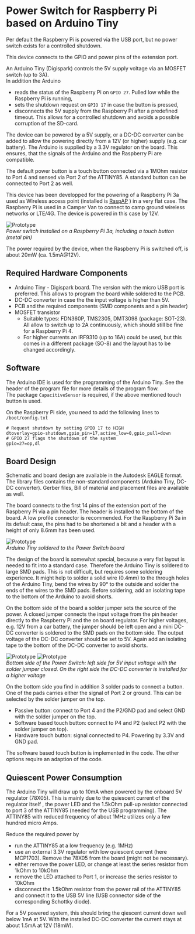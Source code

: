 Power Switch for Raspberry Pi based on Arduino Tiny
===================================================
Per default the Raspberry Pi is powered via the USB port, but no power switch exists for a controlled shutdown.

This device connects to the GPIO and power pins of the extension port.

An Arduino Tiny (Digispark) controls the 5V supply voltage via an MOSFET switch (up to 3A).  
In addition the Arduino 
 - reads the status of the Raspberry Pi on `GPIO 27`. Pulled low while the Raspberry Pi is running, 
 - sets the shutdown request on `GPIO 17` in case the button is pressed, 
 - disconnects the 5V supply from the Raspberry Pi after a predefined timeout. This allows for a controlled shutdown and avoids a possible corruption of the SD-card. 

The device can be powered by a 5V supply, or a DC-DC converter can be added to allow the powering directly from a 12V (or higher) supply (e.g. car battery).
The Arduino is supplied by a 3.3V regulator on the board. This ensures, that the signals of the Arduino and the Raspberry Pi are compatible.

The default power button is a touch button connected via a 1MOhm resistor to Port 4 and sensed via Port 2 of the ATTINY85.
A standard button can be connected to Port 2 as well.

This device has been developped for the powering of a Raspberry Pi 3a used as Wireless access point (installed is [RaspAP](https://raspap.com/) ) in a very flat case. The Raspberry Pi 
is used in a Camper Van to connect to camp ground wireless networks or LTE/4G. The device is powered in this case by 12V.   

![Prototype](images/PwrSwitch_Raspi3a_500px.jpg?raw=true "Prototype of the Power Switch Raspberry Pi 3a")  
*Power switch installed on a Raspberry Pi 3a, including a touch button (metal pin)*

The power required by the device, when the Raspberry Pi is switched off, is about 20mW (ca. 1.5mA@12V).

Required Hardware Components
-------------------
 - Arduino Tiny - Digispark board. The version with the micro USB port is preferred. This allows to program the board while soldered to the PCB.
 - DC-DC converter in case the the input voltage is higher than 5V.
 - PCB and the required components (SMD components and a pin header)
 - MOSFET transistor 
   - Suitable types: FDN360P, TMS2305, DMT3098 (package: SOT-23). All allow to switch up to 2A continuously, which should still be fine for a Raspberry Pi 4.
   - For higher currents an IRF9310 (up to 16A) could be used, but this comes in a different package (SO-8) and the layout has to be changed accordingly.

Software
--------
The Arduino IDE is used for the programming of the Arduino Tiny. See the header of the program file for more details of the program flow.  
The package `CapacitiveSensor` is required, if the above mentioned touch button is used.

On the Raspberry Pi side, you need to add the following lines to `/boot/config.txt`
````
# Request shutdown by setting GPIO 17 to HIGH
dtoverlay=gpio-shutdown,gpio_pin=17,active_low=0,gpio_pull=down
# GPIO 27 flags the shutdown of the system
gpio=27=op,dl
````

Board Design
------------
Schematic and board design are available in the Autodesk EAGLE format. The library files contains the non-standard components (Arduino Tiny, DC-DC converter). Gerber files, Bill of material and placement files are available as well.

The board connects to the first 14 pins of the extension port of the Raspberry Pi via a pin header. The header is installed to the bottom of the board. A low profile connector 
is recommended. For the Raspberry Pi 3a in its default case, the pins had to be shortened a bit and a header with a height of only 8.6mm has been used.  

![Prototype](images/Front_h_400px.jpg?raw=true "frontside of the Raspberry Pi Power Switch")  
*Arduino Tiny soldered to the Power Switch board*

The design of the board is somewhat special, because a very flat layout is needed to fit into a standard case. 
Therefore the Arduino Tiny is soldered to large SMD pads. This is not difficult, but requires some soldering experience. It might help to solder a solid wire (0.4mm) to the through holes of the 
Arduino Tiny, bend the wires by 90° to the outside and solder the ends of the wires to the SMD pads. Before soldering, add an isolating tape to the bottom of the Arduino to avoid shorts. 

On the bottom side of the board a solder jumper sets the source of the power. A closed jumper connects the input voltage from the pin header directly to the Raspberry Pi and the 
on board regulator. For higher voltages, e.g. 12V from a car battery, the jumper should be left open and a mini DC-DC converter is soldered to the SMD pads on the bottom side. The output voltage of the DC-DC converter
should be set to 5V. Again add an isolating tape to the bottom of the DC-DC converter to avoid shorts. 

![Prototype](images/Backside_5V_h_400px.jpg?raw=true "Power switch for 5V input voltage")
![Prototype](images/Back_DCDC_h_400px.jpg?raw=true "Power switch for 12V input voltage utilizing a DC-DC converter mini")  
*Bottom side of the Power Switch: left side for 5V input voltage with the solder jumper closed. On the right side the DC-DC converter is installed for a higher voltage*

On the bottom side you find in addition 3 solder pads to connect a button. One of the pads carries either the signal of Port 2 or ground. This can be selected by the solder jumper on the top.
 - Passive button: connect to Port 4 and the P2/GND pad and select GND with the solder jumper on the top.
 - Software based touch button: connect to P4 and P2 (select P2 with the solder jumper on top).
 - Hardware touch button: signal connected to P4. Powering by 3.3V and GND pad.

The software based touch button is implemented in the code. The other options require an adaption of the code.  

Quiescent Power Consumption
--------------------------
The Arduino Tiny will draw up to 10mA when powered by the onboard 5V regulator (78X05). This is mainly due to the quiescent current of the regulator itself , the power LED 
and the 1.5kOhm pull-up resistor connected to port 3 of the ATTINY85 (needed for the USB programming). The ATTINY85 with reduced frequency of about 1MHz
utilizes only a few hundred micro Amps. 

Reduce the required power by
 - run the ATTINY85 at a low frequency (e.g. 1MHz)
 - use an external 3.3V regulator with low quiescent current (here MCP1703). Remove the 78X05 from the board (might not be necessary).
 - either remove the power LED, or change at least the series resistor from 1kOhm to 10kOhm
 - remove the LED attached to Port 1, or increase the series resistor to 10kOhm
 - disconnect the 1.5kOhm resistor from the power rail of the ATTINY85 and connect it to the USB 5V line (USB connector side of the corresponding Schottky diode).

For a 5V powered system, this should bring the qiescent current down well below 1mA at 5V.
With the installed DC-DC converter the current stays at about 1.5mA at 12V (18mW). 
